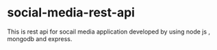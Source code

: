 # social-media-rest-api
This is rest api for socail media application developed by using node js , mongodb and express.



